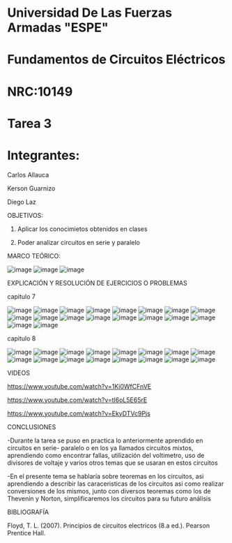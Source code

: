# Universidad De Las Fuerzas Armadas "ESPE"

# Fundamentos de Circuitos Eléctricos 
# NRC:10149
# Tarea 3

 # Integrantes:
 
 Carlos Allauca
 
 Kerson Guarnizo
 
 Diego Laz

OBJETIVOS:

1. Aplicar los conocimietos obtenidos en clases

2. Poder analizar circuitos en serie y paralelo 

MARCO TEÓRICO:

![image](https://user-images.githubusercontent.com/93835463/148017506-31cd6e99-e5ba-411d-9f23-ef5cc65bd1df.png)
![image](https://user-images.githubusercontent.com/93835463/148019431-273e276d-8eca-49a0-899b-a363da0d6e5e.png)
![image](https://user-images.githubusercontent.com/93835463/148019512-ef4bc2fd-e274-4d8b-a5ba-38866c1f59eb.png)

EXPLICACIÓN Y RESOLUCIÓN DE EJERCICIOS O PROBLEMAS

capitulo 7

![image](https://user-images.githubusercontent.com/93835463/148019673-e8a5d851-1f2a-41ba-8183-91b7973ca693.png)
![image](https://user-images.githubusercontent.com/93835463/148019698-7ecfe1ad-e20d-45a1-b4ef-7d2e9386cae9.png)
![image](https://user-images.githubusercontent.com/93835463/148019731-2cf309af-a5b2-4c4b-80ea-3f0a3ae65ccf.png)
![image](https://user-images.githubusercontent.com/93835463/148019792-07d534c9-eeeb-4770-94e3-e582a000d56e.png)
![image](https://user-images.githubusercontent.com/93835463/148019821-f1ff3418-4166-4fe6-810e-2c9a044dd954.png)
![image](https://user-images.githubusercontent.com/93835463/148019840-a9b127e4-7c06-49be-b498-9b9497e18efa.png)
![image](https://user-images.githubusercontent.com/93835463/148019855-cdc21571-cf77-48f6-a72f-fe9c190a9975.png)
![image](https://user-images.githubusercontent.com/93835463/148019908-8f250d49-7c88-4212-8b5b-024fd7d11c26.png)
![image](https://user-images.githubusercontent.com/93835463/148019947-fc653424-0041-4353-ac5b-d5916633e3d1.png)
![image](https://user-images.githubusercontent.com/93835463/148019984-a2d25781-7e96-4883-80f9-e9074aa3e497.png)
![image](https://user-images.githubusercontent.com/93835463/148020008-e5a45c50-2b44-4409-b90e-aff7d194b4d8.png)
![image](https://user-images.githubusercontent.com/93835463/148020067-92ca4704-4be3-42b3-a6d6-7241c1ae3f4b.png)
![image](https://user-images.githubusercontent.com/93835463/148020077-bad0148b-9fe0-4acb-9422-856ce94614ff.png)
![image](https://user-images.githubusercontent.com/93835463/148020101-7d44ab75-1888-484b-bb23-4477997739f0.png)
![image](https://user-images.githubusercontent.com/93835463/148020169-16955eb0-2e35-47bf-871a-575639edb7ea.png)
![image](https://user-images.githubusercontent.com/93835463/148020185-aa5e9788-6e4d-4f25-9134-ee81f440be31.png)
![image](https://user-images.githubusercontent.com/93835463/148020204-0a773594-7040-42c9-9b0e-26fdbebb565b.png)
![image](https://user-images.githubusercontent.com/93835463/148020223-0928f786-7d96-4227-8e93-71201c8432cd.png)

capitulo 8 

![image](https://user-images.githubusercontent.com/93835463/148020264-0b18b507-d615-418c-ba0e-cd5515db1378.png)
![image](https://user-images.githubusercontent.com/93835463/148020288-430a74c4-d5c7-40ad-a521-24da136ca4f4.png)
![image](https://user-images.githubusercontent.com/93835463/148020439-728e4fcd-a61f-42f4-ad6c-d978dec44d15.png)
![image](https://user-images.githubusercontent.com/93835463/148020469-b5068d82-f7f0-47fd-bef0-726eb426a925.png)
![image](https://user-images.githubusercontent.com/93835463/148020491-b0f60302-d48f-48ac-ba05-0232229514ff.png)
![image](https://user-images.githubusercontent.com/93835463/148020514-9254946d-fd83-4f5e-81a3-b6325fcaa44c.png)
![image](https://user-images.githubusercontent.com/93835463/148020548-5ecf7d01-1d99-4a51-8392-8407226b4372.png)
![image](https://user-images.githubusercontent.com/93835463/148020578-bde25858-84fa-46c8-8061-e5cb0c1a23ea.png)
![image](https://user-images.githubusercontent.com/93835463/148020621-e026c9e6-156a-49f3-8a21-a06040ce83c4.png)
![image](https://user-images.githubusercontent.com/93835463/148021256-ae0d099a-92d2-4531-94ec-370e8dd3fc69.png)
![image](https://user-images.githubusercontent.com/93835463/148020828-da3f4fbd-3d94-4918-a06e-fd3364129612.png)
![image](https://user-images.githubusercontent.com/93835463/148020857-fa6d1602-76c7-42a9-885a-fd7f0e76a441.png)
![image](https://user-images.githubusercontent.com/93835463/148020886-668b063c-6e6f-49f0-ba76-ae0bdf1b880a.png)
![image](https://user-images.githubusercontent.com/93835463/148021027-1436eb91-360e-42c3-9d9c-e160385792c3.png)
![image](https://user-images.githubusercontent.com/93835463/148021061-c109c592-6109-4f7c-bd7f-5ba0dd9d1db3.png)
![image](https://user-images.githubusercontent.com/93835463/148021069-1237ec3c-6530-46d6-b207-6b3afb917a77.png)

VIDEOS

https://www.youtube.com/watch?v=1Ki0WfCFnVE

https://www.youtube.com/watch?v=tl6oL5E65rE

https://www.youtube.com/watch?v=EkyDTVc9Pjs

CONCLUSIONES

-Durante la tarea se puso en practica lo anteriormente aprendido en circuitos en serie- paralelo o en los ya llamados circuitos mixtos, aprendiendo como encontrar fallas, utilización del voltimetro, uso de divisores de voltaje y varios otros temas que se usaran en estos circuitos 

-En el presente tema se hablaría sobre teoremas en los circuitos, asi aprendiendo a describir las caraceristicas de los circuitos asi como realizar conversiones de los mismos, junto con diversos teoremas como los de Thevenin y Norton, simplificaremos los circuitos para su futuro análisis

BIBLIOGRAFÍA

Floyd, T. L. (2007). Principios de circuitos electricos (8.a ed.). Pearson Prentice Hall.
